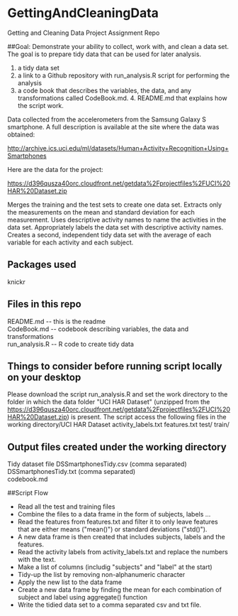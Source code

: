 GettingAndCleaningData
======================

Getting and Cleaning Data Project Assignment Repo

##Goal: 
Demonstrate your ability to collect, work with, and clean a data set. The goal is to prepare tidy data that can be used for later analysis.   
1. a tidy data set   
2. a link to a Github repository with run_analysis.R script for performing the analysis  
3. a code book that describes the variables, the data, and any transformations called CodeBook.md.                      4. README.md that explains how the script work.  

Data collected from the accelerometers from the Samsung Galaxy S smartphone. 
A full description is available at the site where the data was obtained:

http://archive.ics.uci.edu/ml/datasets/Human+Activity+Recognition+Using+Smartphones

Here are the data for the project:

https://d396qusza40orc.cloudfront.net/getdata%2Fprojectfiles%2FUCI%20HAR%20Dataset.zip

Merges the training and the test sets to create one data set.
Extracts only the measurements on the mean and standard deviation for each measurement.
Uses descriptive activity names to name the activities in the data set.
Appropriately labels the data set with descriptive activity names.
Creates a second, independent tidy data set with the average of each variable for each activity and each subject.

## Packages used
knickr

## Files in this repo
README.md -- this is the readme                           
CodeBook.md -- codebook describing variables, the data and transformations          
run_analysis.R --  R code to create tidy data       

## Things to consider before running script locally on your desktop
Please download the script run_analysis.R and set the work directory to the folder in which the
data folder "UCI HAR Dataset" (unzipped from the https://d396qusza40orc.cloudfront.net/getdata%2Fprojectfiles%2FUCI%20HAR%20Dataset.zip) is present.
The script access the following files in the working directory/UCI HAR Dataset
activity_labels.txt
features.txt
test/
train/

## Output files created under the working directory
Tidy dataset file DSSmartphonesTidy.csv (comma separated)  
DSSmartphonesTidy.txt (comma separated)  
codebook.md

##Script Flow
* Read all the test and training files
* Combine the files to a data frame in the form of subjects, labels ...
* Read the features from features.txt and filter it to only leave features that are either means ("mean()") or standard deviations ("std()"). 
* A new data frame is then created that includes subjects, labels and the features.
* Read the activity labels from activity_labels.txt and replace the numbers with the text.
* Make a list of columns (includig "subjects" and "label" at the start)
* Tidy-up the list by removing non-alphanumeric character 
* Apply the new list to the data frame
* Create a new data frame by finding the mean for each combination of subject and label using aggregate() function
* Write the tidied data set to a comma separated csv and txt file.


